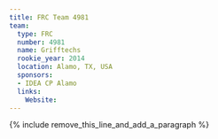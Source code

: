 ```yaml
---
title: FRC Team 4981
team:
  type: FRC
  number: 4981
  name: Grifftechs
  rookie_year: 2014
  location: Alamo, TX, USA
  sponsors:
  - IDEA CP Alamo
  links:
    Website:
---
```


{% include remove_this_line_and_add_a_paragraph %}